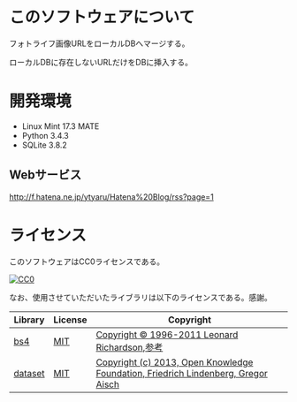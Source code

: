 # このソフトウェアについて

フォトライフ画像URLをローカルDBへマージする。

ローカルDBに存在しないURLだけをDBに挿入する。

# 開発環境

* Linux Mint 17.3 MATE
* Python 3.4.3
* SQLite 3.8.2

## Webサービス

http://f.hatena.ne.jp/ytyaru/Hatena%20Blog/rss?page=1

# ライセンス

このソフトウェアはCC0ライセンスである。

[![CC0](http://i.creativecommons.org/p/zero/1.0/88x31.png "CC0")](http://creativecommons.org/publicdomain/zero/1.0/deed.ja)

なお、使用させていただいたライブラリは以下のライセンスである。感謝。

Library|License|Copyright
-------|-------|---------
[bs4](https://www.crummy.com/software/BeautifulSoup/bs4/doc/)|[MIT](https://opensource.org/licenses/MIT)|[Copyright © 1996-2011 Leonard Richardson](https://pypi.python.org/pypi/beautifulsoup4),[参考](http://tdoc.info/beautifulsoup/)
[dataset](https://dataset.readthedocs.io/en/latest/)|[MIT](https://opensource.org/licenses/MIT)|[Copyright (c) 2013, Open Knowledge Foundation, Friedrich Lindenberg, Gregor Aisch](https://github.com/pudo/dataset/blob/master/LICENSE.txt)

